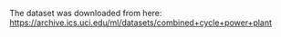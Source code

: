 The dataset was downloaded from here: https://archive.ics.uci.edu/ml/datasets/combined+cycle+power+plant
